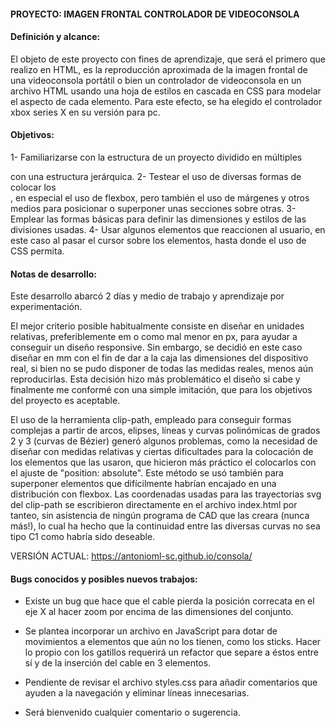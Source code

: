 
#### PROYECTO: IMAGEN FRONTAL CONTROLADOR DE VIDEOCONSOLA

#### Definición y alcance:

El objeto de este proyecto con fines de aprendizaje, que será el primero que realizo en HTML, es la reproducción aproximada de la imagen frontal de una videoconsola portátil o bien un controlador de videoconsola en un archivo HTML usando una hoja de estilos en cascada en CSS para modelar el aspecto de cada elemento. Para este efecto, se ha elegido el controlador xbox series X en su versión para pc.

#### Objetivos:

1- Familiarizarse con la estructura de un proyecto dividido en múltiples <div> con una estructura jerárquica.
2- Testear el uso de diversas formas de colocar los <div>, en especial el uso de flexbox, pero también el uso de márgenes y otros medios para posicionar o superponer unas secciones sobre otras.
3- Emplear las formas básicas para definir las dimensiones y estilos de las divisiones usadas.
4- Usar algunos elementos que reaccionen al usuario, en este caso al pasar el cursor sobre los elementos, hasta donde el uso de CSS permita.

#### Notas de desarrollo:

Este desarrollo abarcó 2 días y medio de trabajo y aprendizaje por experimentación.

El mejor criterio posible habitualmente consiste en diseñar en unidades relativas, preferiblemente em o como mal menor en px, para ayudar a conseguir un diseño responsive. Sin embargo, se decidió en este caso diseñar en mm con el fin de dar a la caja las dimensiones del dispositivo real, si bien no se pudo disponer de todas las medidas reales, menos aún reproducirlas. Esta decisión hizo más problemático el diseño si cabe y finalmente me conformé con una simple imitación, que para los objetivos del proyecto es aceptable.

El uso de la herramienta clip-path, empleado para conseguir formas complejas a partir de arcos, elipses, líneas y curvas polinómicas de grados 2 y 3 (curvas de Bézier) generó algunos problemas, como la necesidad de diseñar con medidas relativas y ciertas dificultades para la colocación de los elementos que las usaron, que hicieron más práctico el colocarlos con el ajuste de "position: absolute". Este método se usó también para superponer elementos que difícilmente habrían encajado en una distribución con flexbox. Las coordenadas usadas para las trayectorias svg del clip-path se escribieron directamente en el archivo index.html por tanteo, sin asistencia de ningún programa de CAD que las creara (nunca más!), lo cual ha hecho que la continuidad entre las diversas curvas no sea tipo C1 como habría sido deseable.

VERSIÓN ACTUAL: https://antonioml-sc.github.io/consola/

#### Bugs conocidos y posibles nuevos trabajos:

- Existe un bug que hace que el cable pierda la posición correcata en el eje X al hacer zoom por encima de las dimensiones del conjunto.

- Se plantea incorporar un archivo en JavaScript para dotar de movimientos a elementos que aún no los tienen, como los sticks. Hacer lo propio con los gatillos requerirá un refactor que separe a éstos entre sí y de la inserción del cable en 3 elementos.

- Pendiente de revisar el archivo styles.css para añadir comentarios que ayuden a la navegación y eliminar líneas innecesarias.

- Será bienvenido cualquier comentario o sugerencia.
